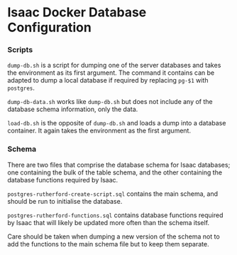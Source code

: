 # Isaac Docker Database Configuration

### Scripts

`dump-db.sh` is a script for dumping one of the server databases and takes the environment as its first argument. The command it contains can be adapted to dump a local database if required by replacing `pg-$1` with `postgres`.

`dump-db-data.sh` works like `dump-db.sh` but does not include any of the database schema information, only the data.

`load-db.sh` is the opposite of `dump-db.sh` and loads a dump into a database container. It again takes the environment as the first argument.

### Schema
There are two files that comprise the database schema for Isaac databases; one containing the bulk of the table schema, and the other containing the database functions required by Isaac.

`postgres-rutherford-create-script.sql` contains the main schema, and should be run to initialise the database.

`postgres-rutherford-functions.sql` contains database functions required by Isaac that will likely be updated more often than the schema itself.

Care should be taken when dumping a new version of the schema not to add the functions to the main schema file but to keep them separate.